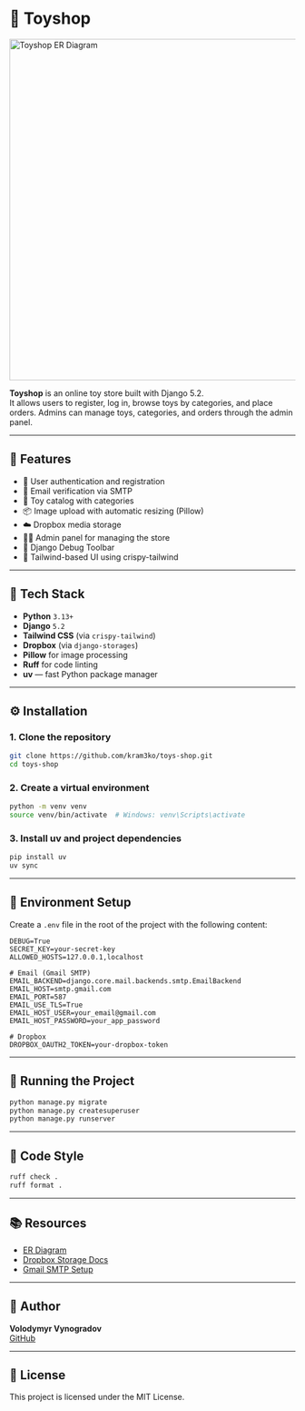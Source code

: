 # 🧸 Toyshop

<img src="https://github.com/user-attachments/assets/d020f64f-b908-4833-8df2-1990acf29ec1" alt="Toyshop ER Diagram" width="600"/>

**Toyshop** is an online toy store built with Django 5.2.  
It allows users to register, log in, browse toys by categories, and place orders. Admins can manage toys, categories, and orders through the admin panel.

---

## 🚀 Features

- 🔐 User authentication and registration
- 📧 Email verification via SMTP
- 🧸 Toy catalog with categories
- 📦 Image upload with automatic resizing (Pillow)
- ☁️ Dropbox media storage
- 🧑‍💼 Admin panel for managing the store
- 🧰 Django Debug Toolbar
- 🎨 Tailwind-based UI using crispy-tailwind

---

## 🧠 Tech Stack

- **Python** `3.13+`
- **Django** `5.2`
- **Tailwind CSS** (via `crispy-tailwind`)
- **Dropbox** (via `django-storages`)
- **Pillow** for image processing
- **Ruff** for code linting
- **uv** — fast Python package manager

---

## ⚙️ Installation

### 1. Clone the repository

```bash
git clone https://github.com/kram3ko/toys-shop.git
cd toys-shop
```

### 2. Create a virtual environment

```bash
python -m venv venv
source venv/bin/activate  # Windows: venv\Scripts\activate
```

### 3. Install uv and project dependencies

```bash
pip install uv
uv sync
```

---

## 🔐 Environment Setup

Create a `.env` file in the root of the project with the following content:

```env
DEBUG=True
SECRET_KEY=your-secret-key
ALLOWED_HOSTS=127.0.0.1,localhost

# Email (Gmail SMTP)
EMAIL_BACKEND=django.core.mail.backends.smtp.EmailBackend
EMAIL_HOST=smtp.gmail.com
EMAIL_PORT=587
EMAIL_USE_TLS=True
EMAIL_HOST_USER=your_email@gmail.com
EMAIL_HOST_PASSWORD=your_app_password

# Dropbox
DROPBOX_OAUTH2_TOKEN=your-dropbox-token
```

---

## 🧪 Running the Project

```bash
python manage.py migrate
python manage.py createsuperuser
python manage.py runserver
```

---

## 🧼 Code Style

```bash
ruff check .
ruff format .
```

---

## 📚 Resources

- [ER Diagram](https://dbdiagram.io/d/Toyshop-67eaf48b4f7afba184dacbc3)
- [Dropbox Storage Docs](https://django-storages.readthedocs.io/en/latest/backends/dropbox.html)
- [Gmail SMTP Setup](https://support.google.com/mail/answer/7126229?hl=en)

---

## 👤 Author

**Volodymyr Vynogradov**  
[GitHub](//https://github.com/kram3ko/)

---

## 📄 License

This project is licensed under the MIT License.
